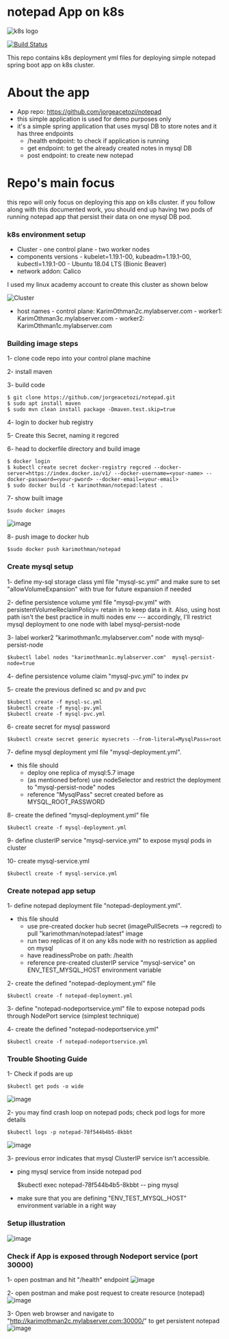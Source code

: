 # notepad App on k8s

![k8s logo](https://cncf-branding.netlify.app/img/projects/kubernetes/horizontal/color/kubernetes-horizontal-color.png)

[![Build Status](https://travis-ci.org/joemccann/dillinger.svg?branch=master)](https://travis-ci.org/joemccann/dillinger)

This repo contains k8s deployment yml files for deploying simple notepad spring boot app on k8s cluster.

# About the app
  - App repo: https://github.com/jorgeacetozi/notepad
  - this simple application is used for demo purposes only
  - it's a simple spring application that uses mysql DB to store notes and it has three endpoints
    - /health endpoint: to check if application is running 
    - get endpoint: to get the already created notes in mysql DB
    - post endpoint: to create new notepad

# Repo's main focus
this repo will only focus on deploying this app on k8s cluster. if you follow along with this documented work, you should end up having two pods of running notepad app that persist their data on one mysql DB pod.

### k8s environment setup
  - Cluster
        - one control plane
        - two worker nodes
  - components versions
        - kubelet=1.19.1-00, kubeadm=1.19.1-00, kubectl=1.19.1-00
        - Ubuntu 18.04 LTS (Bionic Beaver)
  - network addon: Calico

I used my linux academy account to create this cluster as shown below

![Cluster](https://user-images.githubusercontent.com/17851915/104832522-4aea2980-589a-11eb-8d00-32d259ea5f60.png)
- host names
        - control plane:  KarimOthman2c.mylabserver.com 
        - worker1:  KarimOthman3c.mylabserver.com 
        - worker2:  KarimOthman1c.mylabserver.com 

### Building image steps
1- clone code repo into your control plane machine

2- install maven  

3- build code

    $ git clone https://github.com/jorgeacetozi/notepad.git
    $ sudo apt install maven
    $ sudo mvn clean install package -Dmaven.test.skip=true

4- login to docker hub registry

5- Create this Secret, naming it regcred

6- head to dockerfile directory and build image

    $ docker login
    $ kubectl create secret docker-registry regcred --docker-server=https://index.docker.io/v1/ --docker-username=<your-name> --docker-password=<your-pword> --docker-email=<your-email>
    $ sudo docker build -t karimothman/notepad:latest .


7- show built image

    $sudo docker images
![image](https://user-images.githubusercontent.com/17851915/104832962-15dfd600-589e-11eb-8fe1-14917d767c33.png)


8- push image to docker hub
    
    $sudo docker push karimothman/notepad
    
### Create mysql setup

1- define my-sql storage class yml file "mysql-sc.yml" and make sure to set "allowVolumeExpansion" with true for future expansion if needed

2- define persistence volume yml file "mysql-pv.yml" with persistentVolumeReclaimPolicy= retain in to keep data in it. Also, using host path isn't the best practice in multi nodes env --- accordingly, I'll restrict mysql deployment to one node with label mysql-persist-node

3- label worker2 "karimothman1c.mylabserver.com" node with mysql-persist-node

    $kubectl label nodes "karimothman1c.mylabserver.com"  mysql-persist-node=true

4- define persistence volume claim "mysql-pvc.yml" to index pv

5- create the previous defined sc and pv and pvc
    
    $kubectl create -f mysql-sc.yml
    $kubectl create -f mysql-pv.yml
    $kubectl create -f mysql-pvc.yml

6- create secret for mysql password

    $kubectl create secret generic mysecrets --from-literal=MysqlPass=root

7- define mysql deployment yml file "mysql-deployment.yml".
- this file should
    - deploy one replica of mysql:5.7 image
    - (as mentioned before) use nodeSelector and restrict the deployment to "mysql-persist-node" nodes
    - reference "MysqlPass" secret created before as MYSQL_ROOT_PASSWORD


8- create the defined “mysql-deployment.yml” file

    $kubectl create -f mysql-deployment.yml 

9- define clusterIP service "mysql-service.yml" to expose mysql pods in cluster

10- create mysql-service.yml

    $kubectl create -f mysql-service.yml

### Create notepad app setup

1- define notepad deployment file "notepad-deployment.yml".
- this file should 
    - use pre-created docker hub secret (imagePullSecrets --> regcred) to pull "karimothman/notepad:latest" image
    - run two replicas of it on any k8s node with no restriction as applied on mysql
    - have readinessProbe on path: /health
    - reference pre-created clusterIP service "mysql-service" on ENV_TEST_MYSQL_HOST environment variable
    

2- create the defined "notepad-deployment.yml" file

    $kubectl create -f notepad-deployment.yml

3- define "notepad-nodeportservice.yml" file to expose notepad pods through NodePort service (simplest technique)

4- create the defined "notepad-nodeportservice.yml"

    $kubectl create -f notepad-nodeportservice.yml
### Trouble Shooting Guide

1- Check if pods are up

    $kubectl get pods -o wide
![image](https://user-images.githubusercontent.com/17851915/104834136-33b13900-58a6-11eb-9d70-5576ad09e6e8.png)

2- you may find crash loop on notepad pods; check pod logs for more details

    $kubectl logs -p notepad-78f544b4b5-8kbbt
![image](https://user-images.githubusercontent.com/17851915/104834217-af12ea80-58a6-11eb-8b56-70dc3d940933.png)


3- previous error indicates that mysql ClusterIP service isn't accessible.

- ping mysql service from inside notepad pod

    
    $kubectl exec notepad-78f544b4b5-8kbbt  -- ping mysql

- make sure that you are defining "ENV_TEST_MYSQL_HOST" environment variable in a right way

### Setup illustration
![image](https://user-images.githubusercontent.com/17851915/104834630-66106580-58a9-11eb-8591-0c513cde3847.png)

### Check if App is exposed through Nodeport service (port 30000)

1- open postman and hit "/health" endpoint
![image](https://user-images.githubusercontent.com/17851915/104852184-07c3a100-5902-11eb-837f-d4e3d25eb336.png)

2- open postman and make post request to create resource (notepad)
![image](https://user-images.githubusercontent.com/17851915/104852300-d5ff0a00-5902-11eb-97df-c1368418eae9.png)

3- Open web browser and navigate to "http://karimothman2c.mylabserver.com:30000/" to get persistent notepad
![image](https://user-images.githubusercontent.com/17851915/104852349-4574f980-5903-11eb-94a9-048ce031508e.png)
